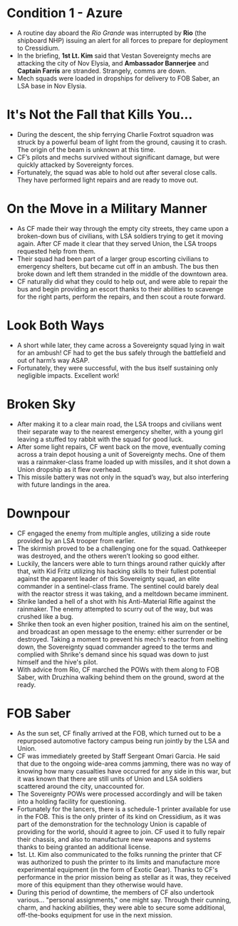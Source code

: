 # Condition 1 - Azure
- A routine day aboard the *Rio Grande* was interrupted by **Rio** (the shipboard NHP) issuing an alert for all forces to prepare for deployment to Cressidium.
- In the briefing, **1st Lt. Kim** said that Vestan Sovereignty mechs are attacking the city of Nov Elysia, and **Ambassador Bannerjee** and **Captain Farris** are stranded. Strangely, comms are down.
- Mech squads were loaded in dropships for delivery to FOB Saber, an LSA base in Nov Elysia.

# It's Not the Fall that Kills You...
- During the descent, the ship ferrying Charlie Foxtrot squadron was struck by a powerful beam of light from the ground, causing it to crash. The origin of the beam is unknown at this time.
- CF’s pilots and mechs survived without significant damage, but were quickly attacked by Sovereignty forces.
- Fortunately, the squad was able to hold out after several close calls. They have performed light repairs and are ready to move out.

# On the Move in a Military Manner
- As CF made their way through the empty city streets, they came upon a broken-down bus of civilians, with LSA soldiers trying to get it moving again. After CF made it clear that they served Union, the LSA troops requested help from them.
- Their squad had been part of a larger group escorting civilians to emergency shelters, but became cut off in an ambush. The bus then broke down and left them stranded in the middle of the downtown area.
- CF naturally did what they could to help out, and were able to repair the bus and begin providing an escort thanks to their abilities to scavenge for the right parts, perform the repairs, and then scout a route forward.

# Look Both Ways
- A short while later, they came across a Sovereignty squad lying in wait for an ambush! CF had to get the bus safely through the battlefield and out of harm’s way ASAP.
- Fortunately, they were successful, with the bus itself sustaining only negligible impacts. Excellent work!

# Broken Sky
- After making it to a clear main road, the LSA troops and civilians went their separate way to the nearest emergency shelter, with a young girl leaving a stuffed toy rabbit with the squad for good luck.
- After some light repairs, CF went back on the move, eventually coming across a train depot housing a unit of Sovereignty mechs. One of them was a rainmaker-class frame loaded up with missiles, and it shot down a Union dropship as it flew overhead.
- This missile battery was not only in the squad’s way, but also interfering with future landings in the area.

# Downpour
- CF engaged the enemy from multiple angles, utilizing a side route provided by an LSA trooper from earlier.
- The skirmish proved to be a challenging one for the squad. Oathkeeper was destroyed, and the others weren’t looking so good either.
- Luckily, the lancers were able to turn things around rather quickly after that, with Kid Fritz utilizing his hacking skills to their fullest potential against the apparent leader of this Sovereignty squad, an elite commander in a sentinel-class frame. The sentinel could barely deal with the reactor stress it was taking, and a meltdown became imminent.
- Shrike landed a hell of a shot with his Anti-Material Rifle against the rainmaker. The enemy attempted to scurry out of the way, but was crushed like a bug.
- Shrike then took an even higher position, trained his aim on the sentinel, and broadcast an open message to the enemy: either surrender or be destroyed. Taking a moment to prevent his mech's reactor from melting down, the Sovereignty squad commander agreed to the terms and complied with Shrike's demand since his squad was down to just himself and the hive's pilot.
- With advice from Rio, CF marched the POWs with them along to FOB Saber, with Druzhina walking behind them on the ground, sword at the ready.

# FOB Saber
- As the sun set, CF finally arrived at the FOB, which turned out to be a repurposed automotive factory campus being run jointly by the LSA and Union.
- CF was immediately greeted by Staff Sergeant Omari Garcia. He said that due to the ongoing wide-area comms jamming, there was no way of knowing how many casualties have occurred for any side in this war, but it was known that there are still units of Union and LSA soldiers scattered around the city, unaccounted for.
- The Sovereignty POWs were processed accordingly and will be taken into a holding facility for questioning.
- Fortunately for the lancers, there is a schedule-1 printer available for use in the FOB. This is the only printer of its kind on Cressidium, as it was part of the demonstration for the technology Union is capable of providing for the world, should it agree to join. CF used it to fully repair their chassis, and also to manufacture new weapons and systems thanks to being granted an additional license.
- 1st. Lt. Kim also communicated to the folks running the printer that CF was authorized to push the printer to its limits and manufacture more experimental equipment (in the form of Exotic Gear). Thanks to CF's performance in the prior mission being as stellar as it was, they received more of this equipment than they otherwise would have.
- During this period of downtime, the members of CF also undertook various... "personal assignments," one might say. Through their cunning, charm, and hacking abilities, they were able to secure some additional, off-the-books equipment for use in the next mission.
